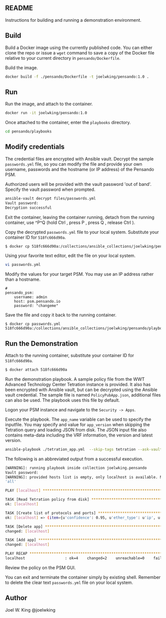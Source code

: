 README
------

Instructions for building and running a demonstration environment.

## Build
Build a Docker image using the currently published code. You can either clone the repo or issue a `wget` command to save a copy of the Docker file relative to your current directory in `pensando/Dockerfile`.

Build the image.
```bash
docker build -f ./pensando/Dockerfile -t joelwking/pensando:1.0 .
```

## Run
Run the image, and attach to the container.
```bash
docker run -it joelwking/pensando:1.0
```
Once attached to the container, enter the `playbooks` directory.
```bash
cd pensando/playbooks
```
## Modify credentials
The credential files are encrypted with Ansible vault. Decrypt the sample `passwords.yml` file, so you can modify the file and provide your own username, passwords and the hostname (or IP address) of the Pensando PSM.

Authorized users will be provided with the vault password 'out of band'. Specify the vault password when prompted.

```bash
ansible-vault decrypt files/passwords.yml
Vault password:
Decryption successful
```

Exit the container, leaving the container running, detach from the running container, use ^P^Q (hold Ctrl , press P , press Q , release Ctrl ).

Copy the decrypted `passwords.yml` file to your local system.  Substitute your container ID for `518fc666d90a`.
```bash
$ docker cp 518fc666d90a:/collections/ansible_collections/joelwking/pensando/playbooks/files/passwords.yml passwords.yml
```
Using your favorite text editor, edit the file on your local system.
```bash
vi passwords.yml
```
Modify the values for your target PSM. You may use an IP address rather than a hostname.
```
#
pensando_psm:
    username: admin
    host: psm.pensando.io
    password: "changeme"
```
Save the file and copy it back to the running container.
```
$ docker cp passwords.yml  518fc666d90a:/collections/ansible_collections/joelwking/pensando/playbooks/files/passwords.yml
```

## Run the Demonstration
Attach to the running container, substitute your container ID for `518fc666d90a`.
```bash
$ docker attach 518fc666d90a
```
Run the demonstration playbook. A sample policy file from the WWT Advanced Technology Center Tetration instance is provided. It also has been encrypted with Ansible vault, but can be decrypted using the Ansible vault credential. The sample file is named `PolicyPubApp.json`, additional files can also be used. The playbook uses this file by default.

Logon your PSM instance and navigate to the `Security -> Apps`.

Execute the playbook. The `app_name` variable can be used to specify the inputfile. You may specify and value for `app_version` when skipping the Tetration query and loading JSON from disk. The JSON input file also contains meta-data including the VRF information, the version and latest version.
```bash
ansible-playbook ./tetration_app.yml  --skip-tags tetration --ask-vault-pass -e 'app_name="PolicyPubApp"'
```
The following is an abbreviated output from a successful execution.

```bash
[WARNING]: running playbook inside collection joelwking.pensando
Vault password:
[WARNING]: provided hosts list is empty, only localhost is available. Note that the implicit localhost does not match
'all'

PLAY [localhost] *********************************************************************************************************

TASK [Read Tetration policy from disk] ***********************************************************************************
ok: [localhost]

TASK [Create list of protocols and ports] ********************************************************************************
ok: [localhost] => (item={u'confidence': 0.95, u'ether_type': u'ip', u'proto': u'tcp', u'consumer_filter_name': u'EPG-DEV-PUBWIN1', u'proto-ports': {u'protocol': u'tcp', u'ports': u'22-22'}, u'provider_filter_name': u'Default:cluster', u'priority': 100, u'action': u'ALLOW', u'ports': {u'to': 22, u'from': 22}})

TASK [Delete app] ********************************************************************************************************
changed: [localhost]

TASK [Add app] ***********************************************************************************************************
changed: [localhost]

PLAY RECAP ***************************************************************************************************************
localhost                  : ok=4    changed=2    unreachable=0    failed=0    skipped=0    rescued=0    ignored=0
```
Review the policy on the PSM GUI.

You can exit and terminate the container simply by existing shell. Remember to delete the clear text `passwords.yml` file on your local system.

## Author
Joel W. King @joelwking